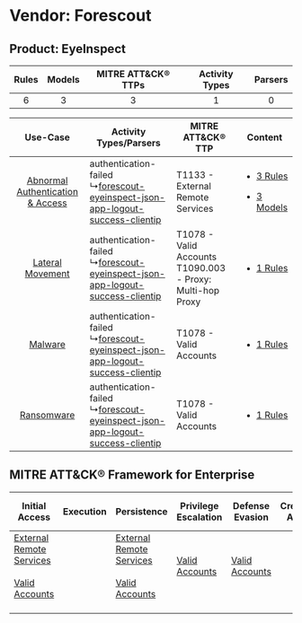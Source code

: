 Vendor: Forescout
=================
Product: EyeInspect
-------------------
| Rules | Models | MITRE ATT&CK® TTPs | Activity Types | Parsers |
|:-----:|:------:|:------------------:|:--------------:|:-------:|
|   6   |   3    |         3          |       1        |    0    |

|    Use-Case    | Activity Types/Parsers    | MITRE ATT&CK® TTP    | Content    |
|:----:| ---- | ---- | ---- |
| [Abnormal Authentication & Access](../../../UseCases/uc_abnormal_authentication_&_access.md) |  authentication-failed<br> ↳[forescout-eyeinspect-json-app-logout-success-clientip](Ps/pC_forescouteyeinspectjsonapplogoutsuccessclientip.md)<br> | T1133 - External Remote Services<br>    | [<ul><li>3 Rules</li></ul><ul><li>3 Models</li></ul>](RM/r_m_forescout_eyeinspect_Abnormal_Authentication_&_Access.md) |
|    [Lateral Movement](../../../UseCases/uc_lateral_movement.md)    |  authentication-failed<br> ↳[forescout-eyeinspect-json-app-logout-success-clientip](Ps/pC_forescouteyeinspectjsonapplogoutsuccessclientip.md)<br> | T1078 - Valid Accounts<br>T1090.003 - Proxy: Multi-hop Proxy<br> | [<ul><li>1 Rules</li></ul>](RM/r_m_forescout_eyeinspect_Lateral_Movement.md)    |
|    [Malware](../../../UseCases/uc_malware.md)    |  authentication-failed<br> ↳[forescout-eyeinspect-json-app-logout-success-clientip](Ps/pC_forescouteyeinspectjsonapplogoutsuccessclientip.md)<br> | T1078 - Valid Accounts<br>    | [<ul><li>1 Rules</li></ul>](RM/r_m_forescout_eyeinspect_Malware.md)    |
|    [Ransomware](../../../UseCases/uc_ransomware.md)    |  authentication-failed<br> ↳[forescout-eyeinspect-json-app-logout-success-clientip](Ps/pC_forescouteyeinspectjsonapplogoutsuccessclientip.md)<br> | T1078 - Valid Accounts<br>    | [<ul><li>1 Rules</li></ul>](RM/r_m_forescout_eyeinspect_Ransomware.md)    |

MITRE ATT&CK® Framework for Enterprise
--------------------------------------
| Initial Access                                                                                                                                   | Execution | Persistence                                                                                                                                      | Privilege Escalation                                                | Defense Evasion                                                     | Credential Access | Discovery | Lateral Movement | Collection | Command and Control                                                                                                                       | Exfiltration | Impact |
| ------------------------------------------------------------------------------------------------------------------------------------------------ | --------- | ------------------------------------------------------------------------------------------------------------------------------------------------ | ------------------------------------------------------------------- | ------------------------------------------------------------------- | ----------------- | --------- | ---------------- | ---------- | ----------------------------------------------------------------------------------------------------------------------------------------- | ------------ | ------ |
| [External Remote Services](https://attack.mitre.org/techniques/T1133)<br><br>[Valid Accounts](https://attack.mitre.org/techniques/T1078)<br><br> |           | [External Remote Services](https://attack.mitre.org/techniques/T1133)<br><br>[Valid Accounts](https://attack.mitre.org/techniques/T1078)<br><br> | [Valid Accounts](https://attack.mitre.org/techniques/T1078)<br><br> | [Valid Accounts](https://attack.mitre.org/techniques/T1078)<br><br> |                   |           |                  |            | [Proxy: Multi-hop Proxy](https://attack.mitre.org/techniques/T1090/003)<br><br>[Proxy](https://attack.mitre.org/techniques/T1090)<br><br> |              |        |